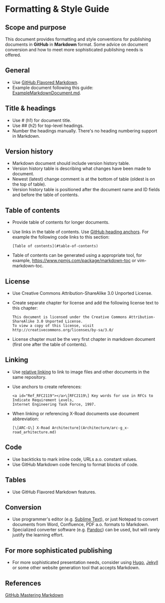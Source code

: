 # Formatting & Style Guide

## Scope and purpose
This document provides formatting and style conventions for publishing documents in __GitHub__ in __Markdown__ format. Some advice on document conversion and how to meet more sophisticated publishing needs is offered.

## General
- Use [GitHub Flavored Markdown](https://guides.github.com/features/mastering-markdown/).
- Example document following this guide: [ExampleMarkdownDocument.md](ExampleMarkdownDocument.md).

## Title & headings
- Use # (h1) for document title.
- Use ## (h2) for top-level headings.
- Number the headings manually. There's no heading numbering support in Markdown.

## Version history
- Markdown document should include version history table. 
- Version history table is describing what changes have been made to document.
- Newest (latest) change comment is at the bottom of table (oldest is on the top of table).
- Version history table is positioned after the document name and ID fields and before the table of contents.

## Table of contents
- Provide table of contents for longer documents.
- Use links in the table of contents. Use [GitHub heading anchors](https://gist.github.com/asabaylus/3071099).
  For example the following code links to this section:

  ```
  [Table of contents](#table-of-contents) 
  ```
- Table of contents can be generated using a appropriate tool, for example, https://www.npmjs.com/package/markdown-toc or vim-markdown-toc.

## License
- Use Creative Commons Attribution-ShareAlike 3.0 Unported License.
- Create separate chapter for license and add the following license text to this chapter:

  ```
  This document is licensed under the Creative Commons Attribution-ShareAlike 3.0 Unported License.
  To view a copy of this license, visit http://creativecommons.org/licenses/by-sa/3.0/
  ```

- License chapter must be the very first chapter in markdown document (first one after the table of contents).

## Linking
- Use [relative linking](https://github.com/blog/1395-relative-links-in-markup-files) to link to image files and other documents in the same repository.
- Use anchors to create references:

  ```
  <a id="Ref_RFC2119"></a>\[RFC2119\] Key words for use in RFCs to Indicate Requirement Levels,
  Internet Engineering Task Force, 1997.
  ```

- When linking or referencing X-Road documents use document abbreviation:

  ```
  [\[ARC-G\] X-Road Architecture](Architecture/arc-g_x-road_arhitecture.md)  
  ```

## Code
- Use backticks to mark inline code, URLs a.o. constant values.
- Use GitHub Markdown code fencing to format blocks of code.

## Tables
- Use GitHub Flavored Markdown features.

## Conversion
- Use programmer's editor (e.g. [Sublime Text](https://www.sublimetext.com/)), or just Notepad to convert documents from Word, Confluence, PDF a.o. formats to Markdown.
- Specialized converter software (e.g. [Pandoc](http://pandoc.org/)) can be used, but will rarely justify the learning effort.

## For more sophisticated publishing
- For more sophisticated presentation needs, consider using [Hugo](https://gohugo.io/), [Jekyll](https://jekyllrb.com/) or some other website generation tool that accepts Markdown.

## References
[GitHub Mastering Markdown](https://guides.github.com/features/mastering-markdown/)

